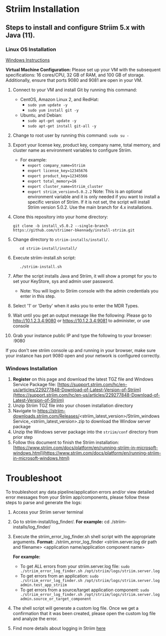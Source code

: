 # Striim Installation
  
## Steps to install and configure Striim 5.x with Java (11).


### Linux OS Installation
[Windows Instructions](#windows-installation)

**Virtual Machine Configuration:** Please set up your VM with the subsequent specifications: 16 cores/CPU, 32 GB of RAM, and 100 GB of storage. Additionally, ensure that ports 9080 and 9081 are open in your VM.

1) Connect to your VM and install Git by running this command:
    - CentOS, Amazon Linux 2, and RedHat: 
        - `sudo yum update -y`
        - `sudo yum install git -y`
    - Ubuntu, and Debian: 
        - `sudo apt-get update -y`
        - `sudo apt-get install git-all -y`

2) Change to root user by running this command: `sudo su -`

3) Export your license key, product key, company name, total memory, and cluster name as environment variables to configure Striim.
    - For example:
      - `export company_name=Striim`
      - `export license_key=12345676`
      - `export product_key=12345566`
      - `export total_memory=16`
      - `export cluster_name=Striim_cluster`
      - `export striim_version=5.0.2.2` Note: This is an optional environment variable and it is only needed if you want to install a specific version of Striim. If it is not set, the script will install Striim version 5.0.2. Use the main branch for 4.x installations.
      
4) Clone this repository into your home directory:

   ```commandline
   git clone -b install_v5.0.2 --single-branch https://github.com/striimer-bkennady/install-striim.git
   ```

5) Change directory to `striim-installs/install/`.
   ```commandline
      cd striim-install/install/
   ```

6) Execute striim-install.sh script: 
   ```commandline
      ./striim-install.sh
   ```

7) After the script installs Java and Striim, it will show a prompt for you to set your KeyStore, sys and admin user password. 
    - Note: You will login to Striim console with the admin credentials you enter in this step.
   
8) Select '1' or 'Derby' when it asks you to enter the MDR Types.
            
9) Wait until you get an output message like the following:
Please go to http://10.1.2.3.4:9080 or https://10.1.2.3.4:9081 to administer, or use console

10) Grab your instance public IP and type the following to your browser: <public-ip>:9080

If you don't see striim console up and running in your browser, make sure your instance has port 9080 open and your network is configured correctly.

### Windows Installation
1) **Register** on this page and download the latest TGZ file and Windows Service Package file: [https://support.striim.com/hc/en-us/articles/229277848-Download-of-Latest-Version-of-Striim](https://support.striim.com/hc/en-us/articles/229277848-Download-of-Latest-Version-of-Striim)
2) Unzip Striim TGZ file into your chosen installation directory
3) Navigate to https://striim-downloads.striim.com/Releases/<striim_latest_version>/Striim_windowsService_<striim_latest_version>.zip to download the Window server package
4) Unzip the Windows server package into the `striim/conf` directory from prior step
5) Follow this document to finish the Striim installation: [https://www.striim.com/docs/platform/en/running-striim-in-microsoft-windows.html](https://www.striim.com/docs/platform/en/running-striim-in-microsoft-windows.html)
    
# Troubleshoot
To troubleshoot any data pipeline/application errors and/or view detailed error messages from your Striim app/components, please follow these steps to parse and generate the logs:
    
1) Access your Striim server terminal
    
2) Go to striim-install/log_finder/. **For example:** cd ./striim-installs/log_finder/
    
3) Execute the striim_error_log_finder.sh shell script with the appropriate arguments.
**Format:** ./striim_error_log_finder <striim.server.log dir path and filename> <application name/application component name>
    
   **For example:**
   - To get ALL errors from your striim.server.log file: `sudo ./striim_error_log_finder.sh /opt/striim/logs/striim.server.log`
   - To get errors from an application: `sudo ./striim_error_log_finder.sh /opt/striim/logs/striim.server.log admin.test_app_striim`
   - To get errors from a source/target application component: `sudo ./striim_error_log_finder.sh /opt/striim/logs/striim.server.log admin.source_or_target_component`
    
 
4) The shell script will generate a custom log file. Once we get a confirmation that it was been created, please open the custom log file and analyze the error.
5) Find more details about logging in Striim [here](https://www.striim.com/docs/platform/en/logging.html)
